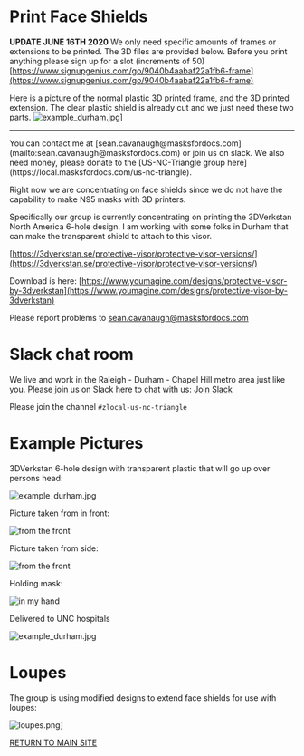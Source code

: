 # Print Face Shields

**UPDATE JUNE 16TH 2020** We only need specific amounts of frames or extensions to be printed.  The 3D files are provided below. Before you print anything please sign up for a slot (increments of 50)
[https://www.signupgenius.com/go/9040b4aabaf22a1fb6-frame](https://www.signupgenius.com/go/9040b4aabaf22a1fb6-frame)

Here is a picture of the normal plastic 3D printed frame, and the 3D printed extension.  The clear plastic shield is already cut and we just need these two parts.
![example_durham.jpg](../images/loupes/attachment.png)]


<hr>
You can contact me at [sean.cavanaugh@masksfordocs.com](mailto:sean.cavanaugh@masksfordocs.com) or join us on slack.  We also need money, please donate to the [US-NC-Triangle group here](https://local.masksfordocs.com/us-nc-triangle).

Right now we are concentrating on face shields since we do not have the capability to make N95 masks with 3D printers.

Specifically our group is currently concentrating on printing the 3DVerkstan North America 6-hole design.  I am working with some folks in Durham that can make the transparent shield to attach to this visor.  

[https://3dverkstan.se/protective-visor/protective-visor-versions/](https://3dverkstan.se/protective-visor/protective-visor-versions/)

Download is here: [https://www.youmagine.com/designs/protective-visor-by-3dverkstan](https://www.youmagine.com/designs/protective-visor-by-3dverkstan)

Please report problems to [sean.cavanaugh@masksfordocs.com](mailto:sean.cavanaugh@masksfordocs.com)

# Slack chat room

We live and work in the Raleigh - Durham - Chapel Hill metro area just like you.  Please join us on Slack here to chat with us: [Join Slack](https://join.slack.com/t/masksfordocs/shared_invite/zt-e8439lwg-tY7rXI1ZwP7TO1jqseVP2A)

Please join the channel `#zlocal-us-nc-triangle`

# Example Pictures

3DVerkstan 6-hole design with transparent plastic that will go up over persons head:

![example_durham.jpg](../images/example_durham.jpg)

Picture taken from in front:

![from the front](../images/from_front.jpg)

Picture taken from side:

![from the front](../images/from_side.jpg)

Holding mask:

![in my hand](../images/in_hand.jpg)

Delivered to UNC hospitals

![example_durham.jpg](../images/face-shields.jpeg)

# Loupes

The group is using modified designs to extend face shields for use with loupes:

![loupes.png](../images/loupes/loupes.png)]

[RETURN TO MAIN SITE](../README.md)
